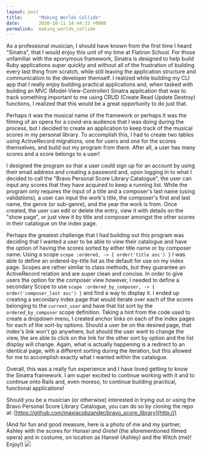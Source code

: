```yaml
---
layout: post
title:      "Making Worlds Collide"
date:       2020-10-11 14:44:33 +0000
permalink:  making_worlds_collide
---
```



As a professional musician, I should have known from the first time I heard "Sinatra", that I would enjoy this unit of my time at Flatiron School. For those unfamiliar with the eponymous framework, Sinatra is designed to help build Ruby applications super quickly and without all of the frustration of building every last thing from scratch, while still leaving the application structure and communication to the developer themself. I realized while building my CLI app that I really enjoy building practical applications and, when tasked with building an MVC (Model-View-Controller) Sinatra application that was to track something important to me using CRUD (Create Read Update Destroy) functions, I realized that this would be a great opportunity to do just that.

Perhaps it was the musical name of the framework or perhaps it was the filming of an opera for a covid-era audience that I was doing during the process, but I decided to create an application to keep track of the musical scores in my personal library. To accomplish this, I had to create two tables using ActiveRecord migrations, one for users and one for the scores themselves, and build out my program from there. After all, a user has many scores and a score belongs to a user!

I designed the program so that a user could sign up for an account by using their email address and creating a password and, upon logging in to what I decided to call the "Bravo Personal Score Library Catalogue", the user can input any scores that they have acquired to keep a running list. While the program only requires the input of a title and a composer's last name (using validations), a user can input the work's title, the composer's first and last name, the genre (or sub-genre), and the year the work is from. Once created, the user can edit or delete the entry, view it with details on the "show page", or just view it by title and composer amongst the other scores in their catalogue on the index page.

Perhaps the greatest challenge that I had building out this program was deciding that I wanted a user to be able to view their catalogue and have the option of having the scores sorted by either title name or by composer name. Using a scope `scope :ordered, -> { order('title asc') }` I was able to define an ordered-by-title list as the default for use on my index page. Scopes are rather similar to class methods, but they guarantee an ActiveRecord relation and are super clean and concise. In order to give users the option for the composer view however, I needed to define a secondary Scope to use 
`scope :ordered_by_composer, -> { order('composer_last asc') }` and find a way to display it. I ended up creating a secondary index page that would iterate over each of the scores belonging to the `current_user` and have that list sort by the `ordered_by_composer` scope definition. Taking a hint from the code used to create a dropdown menu, I created anchor links on each of the index pages for each of the sort-by options. Should a user be on the desired page, that index's link won't go anywhere, but should the user want to change the view, the are able to click on the link for the other sort by option and the list display will change. Again, what is actually happening is a redirect to an identical page, with a different sorting during the iteration, but this allowed for me to accomplish exactly what I wanted within the catalogue.

Overall, this was a really fun experience and I have loved getting to know the Sinatra framework. I am super excited to continue working with it and to continue onto Rails and, even moreso, to continue building practical, functional applications!

Should you be a musician (or otherwise) interested in trying out or using the Bravo Personal Score Library Catalogue, you can do so by cloning the repo at: [https://github.com/maxjacobzander/bravo_score_library](http://)

(And for fun and good measure, here is a photo of me and my partner, Ashley with the scores for *Hansel and Gretel* (the aforementioned filmed opera) and in costume, on location as Hansel (Ashley) and the Witch (me)! Enjoy!)
![](https://drive.google.com/file/d/14mbCSf5uynrT1N54XnPzTh0fOkuMq4Of/view?usp=sharing)
